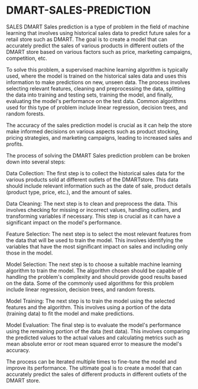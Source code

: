 # DMART-SALES-PREDICTION
SALES
DMART Sales prediction is a type of problem in the field of machine learning that involves using historical sales data to predict future sales for a retail store such as DMART. The goal is to create a model that can accurately predict the sales of various products in different outlets of the DMART store based on various factors such as price, marketing campaigns, competition, etc.

To solve this problem, a supervised machine learning algorithm is typically used, where the model is trained on the historical sales data and uses this information to make predictions on new, unseen data. The process involves selecting relevant features, cleaning and preprocessing the data, splitting the data into training and testing sets, training the model, and finally, evaluating the model's performance on the test data. Common algorithms used for this type of problem include linear regression, decision trees, and random forests.

The accuracy of the sales prediction model is crucial as it can help the store make informed decisions on various aspects such as product stocking, pricing strategies, and marketing campaigns, leading to increased sales and profits.

The process of solving the DMART Sales prediction problem can be broken down into several steps:

Data Collection: The first step is to collect the historical sales data for the various products sold at different outlets of the DMARTstore. This data should include relevant information such as the date of sale, product details (product type, price, etc.), and the amount of sales.

Data Cleaning: The next step is to clean and preprocess the data. This involves checking for missing or incorrect values, handling outliers, and transforming variables if necessary. This step is crucial as it can have a significant impact on the model's performance.

Feature Selection: The next step is to select the most relevant features from the data that will be used to train the model. This involves identifying the variables that have the most significant impact on sales and including only those in the model.

Model Selection: The next step is to choose a suitable machine learning algorithm to train the model. The algorithm chosen should be capable of handling the problem's complexity and should provide good results based on the data. Some of the commonly used algorithms for this problem include linear regression, decision trees, and random forests.

Model Training: The next step is to train the model using the selected features and the algorithm. This involves using a portion of the data (training data) to fit the model and make predictions.

Model Evaluation: The final step is to evaluate the model's performance using the remaining portion of the data (test data). This involves comparing the predicted values to the actual values and calculating metrics such as mean absolute error or root mean squared error to measure the model's accuracy.

The process can be iterated multiple times to fine-tune the model and improve its performance. The ultimate goal is to create a model that can accurately predict the sales of different products in different outlets of the DMART store.
